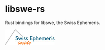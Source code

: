 # libswe-rs

Rust bindings for libswe, the Swiss Ephemeris.

[![Swiss Ephemeris Logo](images/swisseph_logo.jpg)](https://www.astro.com/swisseph/swephinfo_e.htm)
